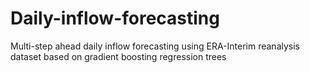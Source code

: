 # Daily-inflow-forecasting
Multi-step ahead daily inflow forecasting using ERA-Interim reanalysis dataset based on gradient boosting regression trees
